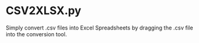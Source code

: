 # CSV2XLSX.py

Simply convert .csv files into Excel Spreadsheets by dragging the .csv file into the conversion tool.
